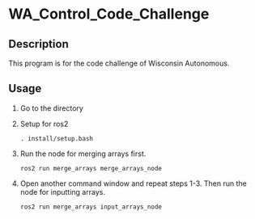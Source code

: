 # WA_Control_Code_Challenge

## Description

This program is for the code challenge of Wisconsin Autonomous.



## Usage

1. Go to the directory

2. Setup for ros2

    ```
    . install/setup.bash
    ```

3. Run the node for merging arrays first.

    ```
    ros2 run merge_arrays merge_arrays_node
    ```

4. Open another command window and repeat steps 1-3. Then run the node for inputting arrays.

    ```
    ros2 run merge_arrays input_arrays_node
    ```
